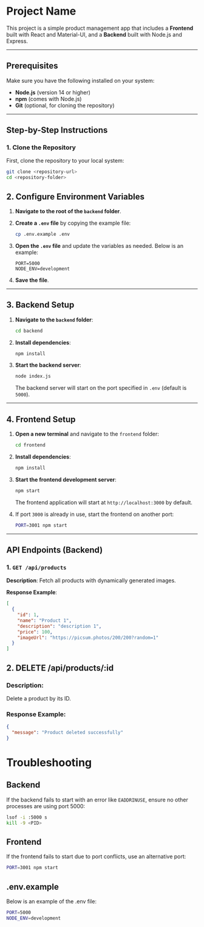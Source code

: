 # Project Name

This project is a simple product management app that includes a **Frontend** built with React and Material-UI, and a **Backend** built with Node.js and Express.

---

## Prerequisites

Make sure you have the following installed on your system:

- **Node.js** (version 14 or higher)
- **npm** (comes with Node.js)
- **Git** (optional, for cloning the repository)

---

## Step-by-Step Instructions

### 1. Clone the Repository

First, clone the repository to your local system:
```bash
git clone <repository-url>
cd <repository-folder>

```
## 2. Configure Environment Variables

1. **Navigate to the root of the `backend` folder**.
2. **Create a `.env` file** by copying the example file:

    ```bash
    cp .env.example .env
    ```

3. **Open the `.env` file** and update the variables as needed. Below is an example:

    ```env
    PORT=5000
    NODE_ENV=development
    ```

4. **Save the file**.

---

## 3. Backend Setup

1. **Navigate to the `backend` folder**:

    ```bash
    cd backend
    ```

2. **Install dependencies**:

    ```bash
    npm install
    ```

3. **Start the backend server**:

    ```bash
    node index.js
    ```

   The backend server will start on the port specified in `.env` (default is `5000`).

---

## 4. Frontend Setup

1. **Open a new terminal** and navigate to the `frontend` folder:

    ```bash
    cd frontend
    ```

2. **Install dependencies**:

    ```bash
    npm install
    ```

3. **Start the frontend development server**:

    ```bash
    npm start
    ```

   The frontend application will start at `http://localhost:3000` by default.

4. If port `3000` is already in use, start the frontend on another port:

    ```bash
    PORT=3001 npm start
    ```

---

## API Endpoints (Backend)

### 1. `GET /api/products`

**Description**: Fetch all products with dynamically generated images.

**Response Example**:

```json
[
  {
    "id": 1,
    "name": "Product 1",
    "description": "description 1",
    "price": 100,
    "imageUrl": "https://picsum.photos/200/200?random=1"
  }
]

```
## 2. DELETE /api/products/:id

### Description:
Delete a product by its ID.

### Response Example:
```json
{
  "message": "Product deleted successfully"
}
```
# Troubleshooting

## Backend

If the backend fails to start with an error like `EADDRINUSE`, ensure no other processes are using port 5000:

```bash
lsof -i :5000 s
kill -9 <PID>

```
## Frontend

If the frontend fails to start due to port conflicts, use an alternative port:

```bash
PORT=3001 npm start
```

## .env.example

Below is an example of the .env file:

```bash
PORT=5000
NODE_ENV=development
```

